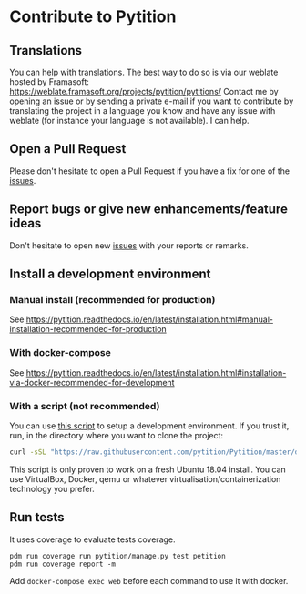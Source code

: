 # Contribute to Pytition

## Translations

You can help with translations.
The best way to do so is via our weblate hosted by Framasoft: https://weblate.framasoft.org/projects/pytition/pytitions/
Contact me by opening an issue or by sending a private e-mail if you want to contribute by translating the project
in a language you know and have any issue with weblate (for instance your language is not available). I can help.

## Open a Pull Request

Please don't hesitate to open a Pull Request if you have a fix for one of the [issues](https://github.com/pytition/pytition/issues).

## Report bugs or give new enhancements/feature ideas

Don't hesitate to open new [issues](https://github.com/pytition/pytition/issues) with your reports or remarks.

## Install a development environment

### Manual install (recommended for production)

See https://pytition.readthedocs.io/en/latest/installation.html#manual-installation-recommended-for-production

### With docker-compose

See https://pytition.readthedocs.io/en/latest/installation.html#installation-via-docker-recommended-for-development

### With a script (not recommended)

You can use [this script](https://github.com/pytition/Pytition/blob/master/dev/dev_setup.sh) to setup a development environment.
If you trust it, run, in the directory where you want to clone the project:

```bash
curl -sSL "https://raw.githubusercontent.com/pytition/Pytition/master/dev/dev_setup.sh" | sh
```

This script is only proven to work on a fresh Ubuntu 18.04 install.
You can use VirtualBox, Docker, qemu or whatever virtualisation/containerization technology you prefer.


## Run tests

It uses coverage to evaluate tests coverage.
```
pdm run coverage run pytition/manage.py test petition
pdm run coverage report -m
```
Add `docker-compose exec web` before each command to use it with docker.
